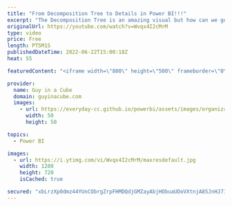 ```yaml
---
title: "From Decomposition Tree to Details in Power BI!!!"
excerpt: "The Decomposition Tree is an amazing visual but how can we get to the details. Where's my drill through? Patrick walks you through how you can set this up in Power BI Desktop!  Create and view decomposition tree visuals in Power BI https://docs.microsoft.com/power-bi/visuals/power-bi-visualization-decomposition-tree"
originalUrl: https://youtube.com/watch?v=Wvqx4I2cMrM
type: video
price: Free
length: PT5M1S
publishedDateTime: 2022-06-22T15:00:18Z
heat: 55

featuredContent: "<iframe width=\"800\" height=\"500\" frameborder=\"0\" src=\"https://www.youtube.com/embed/Wvqx4I2cMrM\" allow=\"accelerometer; autoplay; encrypted-media; gyroscope; picture-in-picture\" allowfullscreen></iframe>"

provider:
  name: Guy in a Cube
  domain: guyinacube.com
  images:
    - url: https://everyday-cc.github.io/powerbi/assets/images/organizations/guyinacube.com-50x50.jpg
      width: 50
      height: 50

topics:
  - Power BI

images:
  - url: https://i.ytimg.com/vi/Wvqx4I2cMrM/maxresdefault.jpg
    width: 1280
    height: 720
    isCached: true

secured: "xbLrzXp0dmz44YUnCObrgZrpFHMDQdjGMZayAbjHObuaUDoVXtnjA85JnHJ7Iq6TSkGrGzy42pw6UHak9ZT/ypFbpF/PAIMmWMokpsyPhxax70RPMxt52rDe4u4zWFGWu64nrL0I5RDIMDpm3FF0WWv3/JaZZRdjM4ovN4qDj0Znza9VqSWrBXgaD9pyPfW4gER8waaZgOHC+fVLqICfpTCbUsaSjnp6mYkOxjPQotq+jkeaDOdBYUESVT/UYTi563/gCD1/BytbrNFj/IcBecW51XMCWyIeeAJUCqaZvQrXMWhDmi07DB13+Y6iCQ0qXY6AYPY5wIKpEeZ2w26/izcK7myZEyyFgcg8ZEs/s9wCfuXnFvmiyZXm/Q0WJe/MLpQXfV5YOJahe56m9mpiuwe3pMmLXVz1GcCTH/7lB2s=;FEcxTuHGvDV7j1Tofn9Ncg=="
---
```


